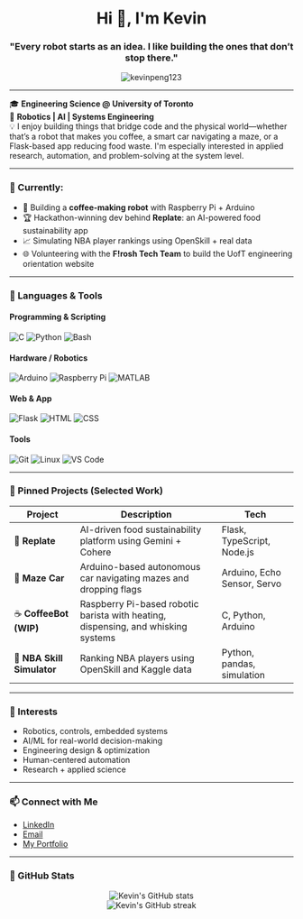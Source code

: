 <h1 align="center">Hi 👋, I'm Kevin</h1>
<h3 align="center">"Every robot starts as an idea. I like building the ones that don’t stop there."</h3>

<p align="center">
  <img src="https://komarev.com/ghpvc/?username=kevinpeng123&label=Profile%20views&color=blue&style=flat" alt="kevinpeng123" />
</p>

---

🎓 **Engineering Science @ University of Toronto**  
🤖 **Robotics | AI | Systems Engineering**  
💡 I enjoy building things that bridge code and the physical world—whether that’s a robot that makes you coffee, a smart car navigating a maze, or a Flask-based app reducing food waste. I'm especially interested in applied research, automation, and problem-solving at the system level.

---

### 🧠 Currently:
- 🚧 Building a **coffee-making robot** with Raspberry Pi + Arduino  
- 🏆 Hackathon-winning dev behind **Replate**: an AI-powered food sustainability app  
- 📈 Simulating NBA player rankings using OpenSkill + real data  
- 🌐 Volunteering with the **F!rosh Tech Team** to build the UofT engineering orientation website

---

### 🔧 Languages & Tools

#### **Programming & Scripting**
![C](https://img.shields.io/badge/C-A8B9CC?style=for-the-badge&logo=c&logoColor=black)
![Python](https://img.shields.io/badge/Python-3776AB?style=for-the-badge&logo=python&logoColor=white)
![Bash](https://img.shields.io/badge/Bash-4EAA25?style=for-the-badge&logo=gnubash&logoColor=white)

#### **Hardware / Robotics**
![Arduino](https://img.shields.io/badge/Arduino-00979D?style=for-the-badge&logo=arduino&logoColor=white)
![Raspberry Pi](https://img.shields.io/badge/Raspberry%20Pi-C51A4A?style=for-the-badge&logo=raspberrypi&logoColor=white)
![MATLAB](https://img.shields.io/badge/MATLAB-ff6c00?style=for-the-badge&logo=mathworks&logoColor=white)

#### **Web & App**
![Flask](https://img.shields.io/badge/Flask-000000?style=for-the-badge&logo=flask&logoColor=white)
![HTML](https://img.shields.io/badge/HTML5-E34F26?style=for-the-badge&logo=html5&logoColor=white)
![CSS](https://img.shields.io/badge/CSS3-1572B6?style=for-the-badge&logo=css3&logoColor=white)

#### **Tools**
![Git](https://img.shields.io/badge/Git-F05032?style=for-the-badge&logo=git&logoColor=white)
![Linux](https://img.shields.io/badge/Linux-FCC624?style=for-the-badge&logo=linux&logoColor=black)
![VS Code](https://img.shields.io/badge/VS%20Code-007ACC?style=for-the-badge&logo=visualstudiocode&logoColor=white)

---

### 📂 Pinned Projects (Selected Work)

| Project | Description | Tech |
|--------|-------------|------|
| 🧃 **Replate** | AI-driven food sustainability platform using Gemini + Cohere | Flask, TypeScript, Node.js |
| 🧭 **Maze Car** | Arduino-based autonomous car navigating mazes and dropping flags | Arduino, Echo Sensor, Servo |
| ☕ **CoffeeBot (WIP)** | Raspberry Pi-based robotic barista with heating, dispensing, and whisking systems | C, Python, Arduino |
| 🏀 **NBA Skill Simulator** | Ranking NBA players using OpenSkill and Kaggle data | Python, pandas, simulation |

---

### 🌱 Interests

- Robotics, controls, embedded systems
- AI/ML for real-world decision-making
- Engineering design & optimization
- Human-centered automation
- Research + applied science

---

### 📫 Connect with Me

- [LinkedIn](https://www.linkedin.com/in/kevinpeng123/)
- [Email](mailto:kevin.peng@mail.utoronto.ca)
- [My Portfolio](https://your-portfolio-link.com) <!-- replace if/when you make one -->

---

### 🧮 GitHub Stats

<p align="center">
  <img src="https://github-readme-stats.vercel.app/api?username=kevinpeng123&show_icons=true&theme=tokyonight" alt="Kevin's GitHub stats"/>
  <br>
  <img src="https://streak-stats.demolab.com?user=kevinpeng123&theme=tokyonight" alt="Kevin's GitHub streak"/>
</p>
